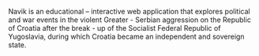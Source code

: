 Navik is an educational – interactive web application that explores political and war events in the violent Greater - Serbian aggression on the Republic of Croatia after the break - up of the Socialist Federal Republic of Yugoslavia, during which Croatia became an independent and sovereign state.
